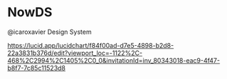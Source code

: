 # NowDS

@icaroxavier Design System

<https://lucid.app/lucidchart/f84f00ad-d7e5-4898-b2d8-22a3831b376d/edit?viewport_loc=-1122%2C-468%2C2994%2C1405%2C0_0&invitationId=inv_80343018-eac9-4f47-b8f7-7c85c11523d8>
